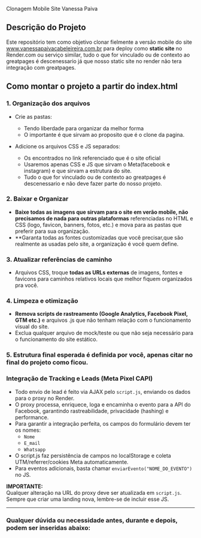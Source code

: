 Clonagem Mobile Site Vanessa Paiva

## Descrição do Projeto

Este repositório tem como objetivo clonar fielmente a versão mobile do site www.vanessapaivacabeleireira.com.br para deploy como **static site** no Render.com ou serviço similar, tudo o que for vinculado ou de contexto ao greatpages é descenessario já que nosso static site no render não tera integração com greatpages.

## Como montar o projeto a partir do index.html

### 1. Organização dos arquivos 

- Crie as pastas:
  - Tendo liberdade para organizar da melhor forma
  - O importante é que sirvam ao proposito que é o clone da pagina.
  

- Adicione os arquivos CSS e JS separados:
  - Os encontrados no link referenciado que é o site oficial
  - Usaremos apenas CSS e JS que sirvam o Meta(facebook e instagram) e que sirvam a estrutura do site.
  - Tudo o que for vinculado ou de contexto ao greatpages é descenessario e não deve fazer parte do nosso projeto.

### 2. Baixar e Organizar

- **Baixe todas as imagens que sirvam para o site em verão mobile, não precisamos de nada para outras plataformas** referenciadas no HTML e CSS (logo, favicon, banners, fotos, etc.) e mova para as pastas que preferir para sua organização.
- **Garanta todas as fontes customizadas que você precisar,que são realmente as usadas pelo site, a organização é você quem define.

### 3. Atualizar referências de caminho

- Arquivos CSS, troque **todas as URLs externas** de imagens, fontes e favicons para caminhos relativos locais que melhor fiquem organizados pra você.

### 4. Limpeza e otimização

- **Remova scripts de rastreamento (Google Analytics, Facebook Pixel, GTM etc.)** e arquivos .js que não tenham relação com o funcionamento visual do site.
- Exclua qualquer arquivo de mock/teste ou que não seja necessário para o funcionamento do site estático.

### 5. Estrutura final esperada é definida por você, apenas citar no final do projeto como ficou.

### Integração de Tracking e Leads (Meta Pixel CAPI)

- Todo envio de lead é feito via AJAX pelo `script.js`, enviando os dados para o proxy no Render.
- O proxy processa, enriquece, loga e encaminha o evento para a API do Facebook, garantindo rastreabilidade, privacidade (hashing) e performance.
- Para garantir a integração perfeita, os campos do formulário devem ter os nomes:
  - `Nome`
  - `E_mail`
  - `Whatsapp`
- O script.js faz persistência de campos no localStorage e coleta UTM/referrer/cookies Meta automaticamente.
- Para eventos adicionais, basta chamar `enviarEvento("NOME_DO_EVENTO")` no JS.

**IMPORTANTE:**  
Qualquer alteração na URL do proxy deve ser atualizada em `script.js`.  
Sempre que criar uma landing nova, lembre-se de incluir esse JS.

---

### Qualquer dúvida ou necessidade antes, durante e depois, podem ser inseridas abaixo:
